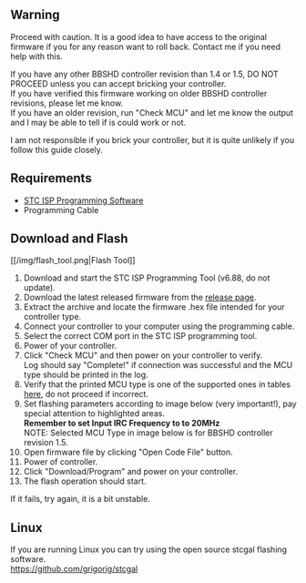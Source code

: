 ## Warning
Proceed with caution. It is a good idea to have access to the original firmware if you for any reason want to roll back.
Contact me if you need help with this.

If you have any other BBSHD controller revision than 1.4 or 1.5, DO NOT PROCEED unless you can accept bricking your controller.  
If you have verified this firmware working on older BBSHD controller revisions, please let me know.  
If you have an older revision, run "Check MCU" and let me know the output and I may be able to tell if is could work or not.

I am not responsible if you brick your controller, but it is quite unlikely if you follow this guide closely.

## Requirements

* [STC ISP Programming Software](http://www.stcmicro.com/rjxz.html)
* Programming Cable

## Download and Flash
[[/img/flash_tool.png|Flash Tool]]

1. Download and start the STC ISP Programming Tool (v6.88, do not update). 
2. Download the latest released firmware from the [release page](https://github.com/danielnilsson9/bbshd-fw/releases).
3. Extract the archive and locate the firmware .hex file intended for your controller type.
4. Connect your controller to your computer using the programming cable.
5. Select the correct COM port in the STC ISP programming tool.
6. Power of your controller. 
7. Click "Check MCU" and then power on your controller to verify.  
Log should say "Complete!" if connection was successful and the MCU type should be printed in the log.
8. Verify that the printed MCU type is one of the supported ones in tables [here](https://github.com/danielnilsson9/bbs-fw/blob/master/README.md), do not proceed if incorrect.
9. Set flashing parameters according to image below (very important!), pay special attention to highlighted areas.  
**Remember to set Input IRC Frequency to to 20MHz**  
NOTE: Selected MCU Type in image below is for BBSHD controller revision 1.5.
10. Open firmware file by clicking "Open Code File" button.
11. Power of controller.
12. Click "Download/Program" and power on your controller.
13. The flash operation should start.


If it fails, try again, it is a bit unstable.

## Linux
If you are running Linux you can try using the open source stcgal flashing software.  
https://github.com/grigorig/stcgal



